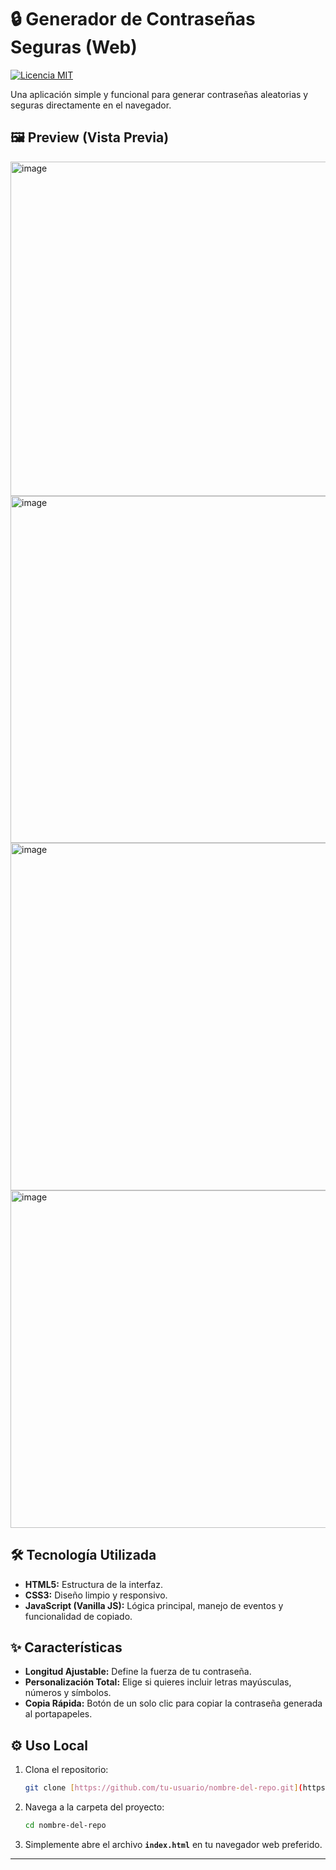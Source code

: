 # 🔒 Generador de Contraseñas Seguras (Web)

[![Licencia MIT](https://img.shields.io/badge/License-MIT-blue.svg)](https://opensource.org/licenses/MIT)

Una aplicación simple y funcional para generar contraseñas aleatorias y seguras directamente en el navegador.

## 🖼️ Preview (Vista Previa)

<img width="571" height="535" alt="image" src="https://github.com/user-attachments/assets/12800075-0132-46c8-b16f-e99aa865c262" />

<img width="554" height="555" alt="image" src="https://github.com/user-attachments/assets/d68b8cb3-a0b6-413d-8a02-29ba1e0e26ab" />

<img width="557" height="556" alt="image" src="https://github.com/user-attachments/assets/f0005023-03e5-49bb-b67f-d71ab22a0191" />

<img width="594" height="540" alt="image" src="https://github.com/user-attachments/assets/efe5a8fd-eccf-4837-ab39-487269ff968d" />





## 🛠️ Tecnología Utilizada

* **HTML5:** Estructura de la interfaz.
* **CSS3:** Diseño limpio y responsivo.
* **JavaScript (Vanilla JS):** Lógica principal, manejo de eventos y funcionalidad de copiado.

## ✨ Características

* **Longitud Ajustable:** Define la fuerza de tu contraseña.
* **Personalización Total:** Elige si quieres incluir letras mayúsculas, números y símbolos.
* **Copia Rápida:** Botón de un solo clic para copiar la contraseña generada al portapapeles.

## ⚙️ Uso Local

1.  Clona el repositorio:
    ```bash
    git clone [https://github.com/tu-usuario/nombre-del-repo.git](https://github.com/tu-usuario/nombre-del-repo.git)
    ```
2.  Navega a la carpeta del proyecto:
    ```bash
    cd nombre-del-repo
    ```
3.  Simplemente abre el archivo **`index.html`** en tu navegador web preferido.

---
